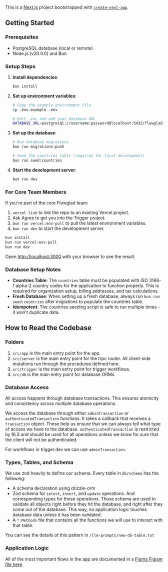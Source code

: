 This is a [Next.js](https://nextjs.org/) project bootstrapped with [`create-next-app`](https://github.com/vercel/next.js/tree/canary/packages/create-next-app).

## Getting Started

### Prerequisites

- PostgreSQL database (local or remote)
- Node.js (v20.0.0) and Bun

### Setup Steps

1. **Install dependencies**:
   ```bash
   bun install
   ```

2. **Set up environment variables**:
   ```bash
   # Copy the example environment file
   cp .env.example .env
   
   # Edit .env and add your database URL
   DATABASE_URL=postgresql://username:password@localhost:5432/flowglad_dev
   ```

3. **Set up the database**:
   ```bash
   # Run database migrations
   bun run migrations:push
   
   # Seed the countries table (required for local development)
   bun run seed:countries
   ```

4. **Start the development server**:
   ```bash
   bun run dev
   ```

### For Core Team Members

If you're part of the core Flowglad team:

1. `vercel link` to link the repo to an existing Vercel project.
2. Ask Agree to get you into the Trigger project.
3. `bun run vercel:env-pull` to pull the latest environment variables.
4. `bun run dev` to start the development server.

```bash
bun install
bun run vercel:env-pull
bun run dev
```

Open [http://localhost:3000](http://localhost:3000) with your browser to see the result.

### Database Setup Notes

- **Countries Table**: The `countries` table must be populated with ISO 3166-1 alpha-2 country codes for the application to function properly. This is required for organization setup, billing addresses, and tax calculations.
- **Fresh Database**: When setting up a fresh database, always run `bun run seed:countries` after migrations to populate the countries table.
- **Idempotent**: The countries seeding script is safe to run multiple times - it won't duplicate data.

## How to Read the Codebase

### Folders

1. `src/app` is the main entry point for the app.
2. `src/server` is the main entry point for the trpc router. All client-side mutations run through the procedures defined here.
3. `src/trigger` is the main entry point for trigger workflows.
4. `src/db` is the main entry point for database ORMs.

### Database Access

All access happens through database transactions. This ensures atomicity and consistency across multiple database operations.

We access the database through either `adminTransaction` or `authenticatedTransaction` functions. It takes a callback that receives a `transaction` object. These help us ensure that we can always tell what type of access we have to the database. `authenticatedTransaction` is restricted by RLS and should be used for all operations unless we know for sure that the client will not be authenticated.

For workflows in trigger.dev we can use `adminTransaction`.

### Types, Tables, and Schema

We use zod heavily to define our schema. Every table in `db/schema` has the following:

- A schema declaration using drizzle-orm
- Zod schema for `select`, `insert`, and `update` operations. And corresponding types for those operations. Those schema are used to validate all objects right before they hit the database, and right after they come out of the database. This way, no application logic touches database data unless it has been validated.
- A `*.Methods` file that contains all the functions we will use to interact with that table.

You can see the details of this pattern in `/llm-prompts/new-db-table.txt`

### Application Logic

All of the most important flows in the app are documented in a [Figma Figjam file here](https://www.figma.com/board/inAfvPrVyBbHaWQ3BBN4HV/Flowglad-Flows?node-id=0-1&node-type=canvas&t=2nnuROk6RhLFJo4S-0).
